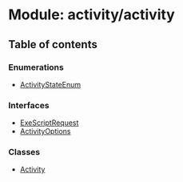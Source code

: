 # Module: activity/activity

## Table of contents

### Enumerations

- [ActivityStateEnum](../enums/activity_activity.ActivityStateEnum.md)

### Interfaces

- [ExeScriptRequest](../interfaces/activity_activity.ExeScriptRequest.md)
- [ActivityOptions](../interfaces/activity_activity.ActivityOptions.md)

### Classes

- [Activity](../classes/activity_activity.Activity.md)
